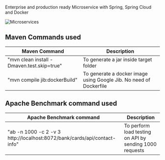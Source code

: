Enterprise and production ready Microservice with Spring, Spring Cloud and Docker

![Microservices](https://github.com/mayankm3/bank-ms/assets/152583493/8d8dee90-ce53-42e8-85b8-68cf7e4c2223)

## Maven Commands used

|     Maven Command       |     Description          |
| ------------- | ------------- |
| "mvn clean install -Dmaven.test.skip=true" | To generate a jar inside target folder |
| "mvn compile jib:dockerBuild" | To generate a docker image using Google Jib. No need of Dockerfile |


## Apache Benchmark command used

|     Apache Benchmark command      |     Description          |
| ------------- | ------------- |
| "ab -n 1000 -c 2 -v 3 http://localhost:8072/bank/cards/api/contact-info" | To perform load testing on API by sending 1000 requests |

